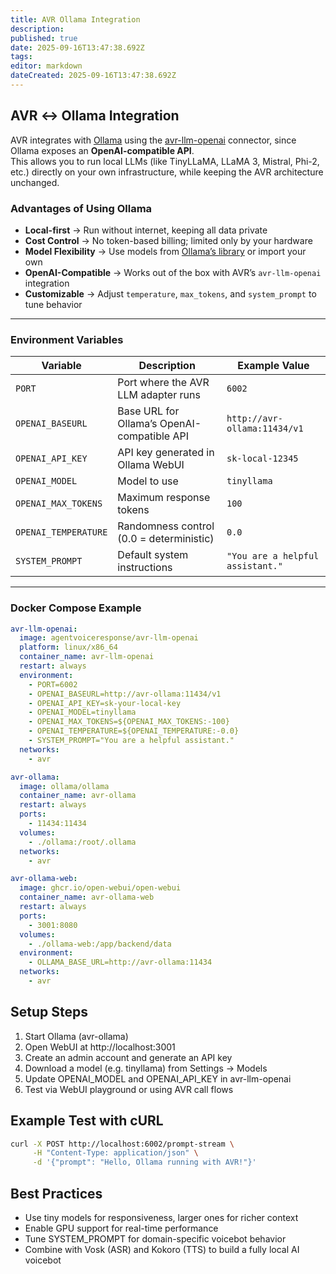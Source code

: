 ```yaml
---
title: AVR Ollama Integration
description: 
published: true
date: 2025-09-16T13:47:38.692Z
tags: 
editor: markdown
dateCreated: 2025-09-16T13:47:38.692Z
---
```


## AVR ↔ Ollama Integration

AVR integrates with [Ollama](https://ollama.com/) using the [avr-llm-openai](https://github.com/agentvoiceresponse/avr-llm-openai) connector, since Ollama exposes an **OpenAI-compatible API**.  
This allows you to run local LLMs (like TinyLLaMA, LLaMA 3, Mistral, Phi-2, etc.) directly on your own infrastructure, while keeping the AVR architecture unchanged.

### Advantages of Using Ollama
- **Local-first** → Run without internet, keeping all data private  
- **Cost Control** → No token-based billing; limited only by your hardware  
- **Model Flexibility** → Use models from [Ollama’s library](https://ollama.com/library) or import your own  
- **OpenAI-Compatible** → Works out of the box with AVR’s `avr-llm-openai` integration  
- **Customizable** → Adjust `temperature`, `max_tokens`, and `system_prompt` to tune behavior  

---

### Environment Variables

| Variable             | Description                                   | Example Value                        |
|----------------------|-----------------------------------------------|--------------------------------------|
| `PORT`               | Port where the AVR LLM adapter runs           | `6002`                               |
| `OPENAI_BASEURL`     | Base URL for Ollama’s OpenAI-compatible API   | `http://avr-ollama:11434/v1`         |
| `OPENAI_API_KEY`     | API key generated in Ollama WebUI             | `sk-local-12345`                     |
| `OPENAI_MODEL`       | Model to use                                 | `tinyllama`                          |
| `OPENAI_MAX_TOKENS`  | Maximum response tokens                      | `100`                                |
| `OPENAI_TEMPERATURE` | Randomness control (0.0 = deterministic)      | `0.0`                                |
| `SYSTEM_PROMPT`      | Default system instructions                  | `"You are a helpful assistant."`     |

---

### Docker Compose Example

```yaml
avr-llm-openai:
  image: agentvoiceresponse/avr-llm-openai
  platform: linux/x86_64
  container_name: avr-llm-openai
  restart: always
  environment:
    - PORT=6002
    - OPENAI_BASEURL=http://avr-ollama:11434/v1
    - OPENAI_API_KEY=sk-your-local-key
    - OPENAI_MODEL=tinyllama
    - OPENAI_MAX_TOKENS=${OPENAI_MAX_TOKENS:-100}
    - OPENAI_TEMPERATURE=${OPENAI_TEMPERATURE:-0.0}
    - SYSTEM_PROMPT="You are a helpful assistant."
  networks:
    - avr

avr-ollama:
  image: ollama/ollama
  container_name: avr-ollama
  restart: always
  ports:
    - 11434:11434
  volumes:
    - ./ollama:/root/.ollama
  networks:
    - avr

avr-ollama-web:
  image: ghcr.io/open-webui/open-webui
  container_name: avr-ollama-web
  restart: always
  ports:
    - 3001:8080
  volumes:
    - ./ollama-web:/app/backend/data
  environment:
    - OLLAMA_BASE_URL=http://avr-ollama:11434
  networks:
    - avr
 ```
 
## Setup Steps
1.	Start Ollama (avr-ollama)
2.	Open WebUI at http://localhost:3001
3.	Create an admin account and generate an API key
4.	Download a model (e.g. tinyllama) from Settings → Models
5.	Update OPENAI_MODEL and OPENAI_API_KEY in avr-llm-openai
6.	Test via WebUI playground or using AVR call flows

## Example Test with cURL
```bash
curl -X POST http://localhost:6002/prompt-stream \
     -H "Content-Type: application/json" \
     -d '{"prompt": "Hello, Ollama running with AVR!"}'
```
## Best Practices

- Use tiny models for responsiveness, larger ones for richer context
- Enable GPU support for real-time performance
- Tune SYSTEM_PROMPT for domain-specific voicebot behavior
- Combine with Vosk (ASR) and Kokoro (TTS) to build a fully local AI voicebot
